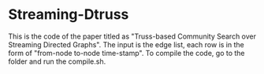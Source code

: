 # Streaming-Dtruss
This is the code of the paper titled as "Truss-based Community Search over Streaming Directed Graphs". 
The input is the edge list, each row is in the form of "from-node to-node time-stamp". 
To compile the code, go to the folder and run the compile.sh.
